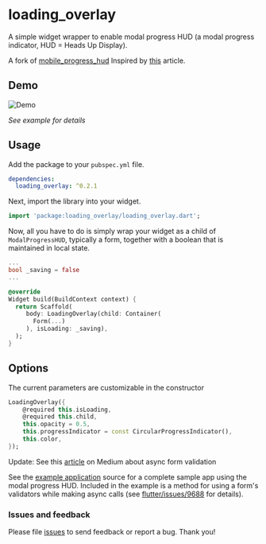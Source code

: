 # loading_overlay

A simple widget wrapper to enable modal progress HUD (a modal progress indicator, HUD = Heads Up Display).

A fork of [mobile_progress_hud](https://pub.dev/packages/modal_progress_hud)
Inspired by [this](https://codingwithjoe.com/flutter-how-to-build-a-modal-progress-indicator/) article.


## Demo

![Demo](https://raw.githubusercontent.com/java-james/loading_overlay/master/loading_overlay.png)

*See example for details*


## Usage

Add the package to your `pubspec.yml` file.

```yml
dependencies:
  loading_overlay: ^0.2.1
```

Next, import the library into your widget.

```dart
import 'package:loading_overlay/loading_overlay.dart';
```

Now, all you have to do is simply wrap your widget as a child of `ModalProgressHUD`, typically a form, together with a boolean that is maintained in local state.

```dart
...
bool _saving = false
...

@override
Widget build(BuildContext context) {
  return Scaffold(
     body: LoadingOverlay(child: Container(
       Form(...)
     ), isLoading: _saving),
  );
}
```


## Options

The current parameters are customizable in the constructor
```dart
LoadingOverlay({
    @required this.isLoading,
    @required this.child,
    this.opacity = 0.5,
    this.progressIndicator = const CircularProgressIndicator(),
    this.color,
});
```

Update: See this [article](https://medium.com/@nocnoc/the-secret-to-async-validation-on-flutter-forms-4b273c667c03) on Medium about async form validation

See the [example application](https://github.com/java-james/loading_overlay/tree/master/example) source
for a complete sample app using the modal progress HUD. Included in the
example is a method for using a form's validators while making async
calls (see [flutter/issues/9688](https://github.com/flutter/flutter/issues/9688) for details).


### Issues and feedback

Please file [issues](https://github.com/java-james/loading_overlay/issues/new)
to send feedback or report a bug. Thank you!


